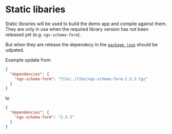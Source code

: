 
# Static libaries

Static libraries will be used to build the demo app and compile against them.  
They are only in use when the required library version has not been released yet (e.g. `ngx-schema-form`).  

But when they are release the dependecy in the [`package.json`](../package.json) should be udpated.

Example update from 
```json
{
  "dependencies": {
    "ngx-schema-form": "file:./libs/ngx-schema-form-2.5.3.tgz"
  }
}

```

to
```json
{
  "dependencies": {
    "ngx-schema-form": "2.5.3"
  }
}

```